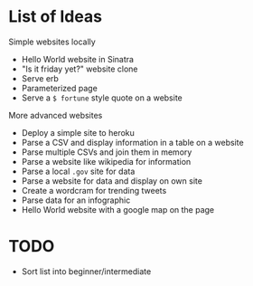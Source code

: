 # List of Ideas

Simple websites locally
* Hello World website in Sinatra
* "Is it friday yet?" website clone
* Serve erb
* Parameterized page
* Serve a `$ fortune` style quote on a website

More advanced websites
* Deploy a simple site to heroku
* Parse a CSV and display information in a table on a website
* Parse multiple CSVs and join them in memory
* Parse a website like wikipedia for information
* Parse a local `.gov` site for data
* Parse a website for data and display on own site
* Create a wordcram for trending tweets
* Parse data for an infographic
* Hello World website with a google map on the page

# TODO

* Sort list into beginner/intermediate
